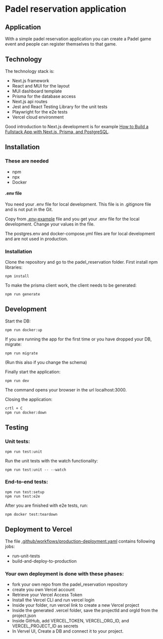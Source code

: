 # Padel reservation application

## Application

With a simple padel reservation application you can create a Padel game event and people can register themselves to that game.

## Technology

The technology stack is:

- Next.js framework
- React and MUI for the layout
- MUI dashboard template
- Prisma for the database access
- Next.js api routes
- Jest and React Testing Library for the unit tests
- Playwright for the e2e tests
- Vercel cloud environment

Good introduction to Next.js development is for example [How to Build a Fullstack App with Next.js, Prisma, and PostgreSQL](https://vercel.com/guides/nextjs-prisma-postgres).

## Installation

### These are needed

- npm
- npx
- Docker

#### .env file

You need your .env file for local development. This file is in .gitignore file and is not put in the Git.

Copy from [.env-example](.env-example) file and you get your .env file for the local development. Change your values in the file.

The postgres.env and docker-compose.yml files are for local development and are not used in production.

### Installation

Clone the repository and go to the padel_reservation folder. First install npm libraries:

```
npm install
```

To make the prisma client work, the client needs to be generated:

```
npm run generate
```

## Development

Start the DB:

```
npm run docker:up
```

If you are running the app for the first time or you have dropped your DB, migrate:

```
npm run migrate
```

(Run this also if you change the schema)

Finally start the application:

```
npm run dev
```

The command opens your browser in the url localhost:3000.

Closing the application:

```
crtl + C
npm run docker:down
```

## Testing

### Unit tests:

```
npm run test:unit
```

Run the unit tests with the watch functionality:

```
npm run test:unit -- --watch
```

### End-to-end tests:

```
npm run test:setup
npm run test:e2e
```

After you are finished with e2e tests, run:

```
npm docker test:teardown
```

## Deployment to Vercel

The file [.github/workflows/production-deployment.yaml](.github/workflows/production-deployment.yaml) contains following jobs:

- run-unit-tests
- build-and-deploy-to-production

### Your own deployment is done with these phases:

- fork your own repo from the padel_reservation repository
- create you own Vercel account
- Retrieve your Vercel Access Token
- Install the Vercel CLI and run vercel login
- Inside your folder, run vercel link to create a new Vercel project
- Inside the generated .vercel folder, save the projectId and orgId from the project.json
- Inside GitHub, add VERCEL_TOKEN, VERCEL_ORG_ID, and VERCEL_PROJECT_ID as secrets
- In Vervel UI, Create a DB and connect it to your project.
